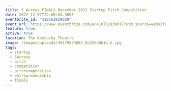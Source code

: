 ```yaml
---
title: 5 Across FINALS December 2022 Startup Pitch Competition
date: 2022-12-07T22:00:04.360Z
eventbrite_id: "410761939020"
event_url: https://www.eventbrite.com/e/410761939017?utm_source=website&utm_medium=website&utm_campaign=5a-website-december2022
feature: true
active: true
location: The Kentucky Theatre
image: /images/uploads/49178923082_8e328d6b1b_k.jpg
tags:
  - startup
  - 5Across
  - pitch
  - competition
  - pitchcompetition
  - entrepreneurship
  - finals
---
```

